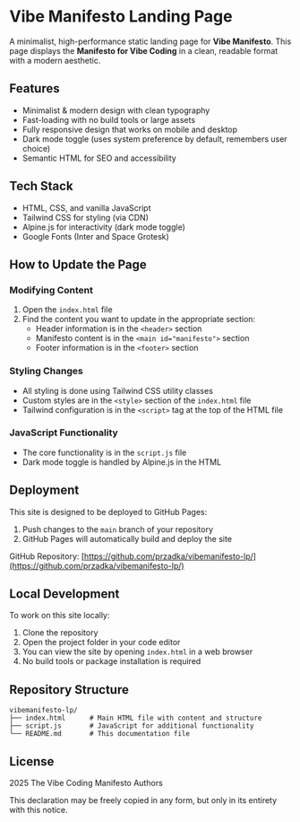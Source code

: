 # Vibe Manifesto Landing Page

A minimalist, high-performance static landing page for **Vibe Manifesto**. This page displays the **Manifesto for Vibe Coding** in a clean, readable format with a modern aesthetic.

## Features

- Minimalist & modern design with clean typography
- Fast-loading with no build tools or large assets
- Fully responsive design that works on mobile and desktop
- Dark mode toggle (uses system preference by default, remembers user choice)
- Semantic HTML for SEO and accessibility

## Tech Stack

- HTML, CSS, and vanilla JavaScript
- Tailwind CSS for styling (via CDN)
- Alpine.js for interactivity (dark mode toggle)
- Google Fonts (Inter and Space Grotesk)

## How to Update the Page

### Modifying Content

1. Open the `index.html` file
2. Find the content you want to update in the appropriate section:
   - Header information is in the `<header>` section
   - Manifesto content is in the `<main id="manifesto">` section
   - Footer information is in the `<footer>` section

### Styling Changes

- All styling is done using Tailwind CSS utility classes
- Custom styles are in the `<style>` section of the `index.html` file
- Tailwind configuration is in the `<script>` tag at the top of the HTML file

### JavaScript Functionality

- The core functionality is in the `script.js` file
- Dark mode toggle is handled by Alpine.js in the HTML

## Deployment

This site is designed to be deployed to GitHub Pages:

1. Push changes to the `main` branch of your repository
2. GitHub Pages will automatically build and deploy the site

GitHub Repository: [https://github.com/przadka/vibemanifesto-lp/](https://github.com/przadka/vibemanifesto-lp/)

## Local Development

To work on this site locally:

1. Clone the repository
2. Open the project folder in your code editor
3. You can view the site by opening `index.html` in a web browser
4. No build tools or package installation is required

## Repository Structure

```
vibemanifesto-lp/
├── index.html      # Main HTML file with content and structure
├── script.js       # JavaScript for additional functionality
└── README.md       # This documentation file
```

## License

 2025 The Vibe Coding Manifesto Authors

This declaration may be freely copied in any form, but only in its entirety with this notice.
